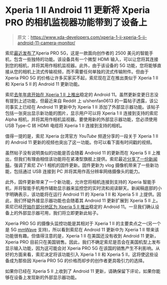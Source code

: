 # Xperia 1 II Android 11 更新将 Xperia PRO 的相机监视器功能带到了设备上

> 原文：<https://www.xda-developers.com/xperia-1-ii-xperia-5-ii-android-11-camera-monitor/>

索尼[最近发布了](https://www.xda-developers.com/sony-xperia-pro-5g-phone-camera-monitor/)Xperia PRO 5G，这是一款面向创作者的 2500 美元的智能手机，包含一些独特的功能。该设备具有一个微型 HDMI 输入，可以让您将其连接到您的相机，并将其用作相机监视器。此外，由于该设备的 5G 功能，您将能够直接从您的相机上流式传输视频，而不需要任何单独的流式传输附件。但由于 Xperia PRO 5G 的价格让许多买家买不起，索尼现在正在推出类似于 Xperia 1 II 和 Xperia 5 II 的 Android 11 更新功能。

索尼[去年年底开始在 Xperia 1 II 上推出](https://www.xda-developers.com/sony-xperia-1-ii-android-11-now-available/)稳定的 Android 11。虽然更新变更日志没有提到上述功能，但最近来自 Reddit 上 u/shenfan0613 的一篇帖子透露，该公司事实上已经在 Android 11 更新中为 Xperia 1 II 添加了外部显示器功能。该帖子包括一张突出显示新功能的图片，显示用户可以将 Xperia 1 II 连接到支持的索尼 Alpha 相机，并将其用作相机监视器。要使用新的外部显示器功能，您必须使用 USB Type-C 转 HDMI 电缆将 Xperia 1 II 连接到支持的相机。

值得一提的是，索尼 Xperia 台湾官方 *YouTube* 频道分享的一段关于 Xperia 1 II 的 Android 11 更新的视频也突出了这一功能。你可以看下面有时间戳的视频。

虽然帖子没有说明类似的功能是否会随着 Android 11 的更新而在 Xperia 5 II 上推出，但我们有理由相信该功能将在紧凑型旗舰上提供。索尼最近[分享了一份新闻稿](https://presscentre.sony.eu/pressreleases/new-zv-1-firmware-update-enables-high-quality-video-and-audio-livestreaming-3071399)，强调了索尼 ZV-1 相机的固件更新。固件更新为 vlog 摄像机带来了一些新功能，包括通过 USB 连接到 PC 并将其用作高分辨率网络摄像头的能力。

此外，固件更新带来了一个新功能，允许您将相机连接到支持的 Xperia 智能手机，并将智能手机用作辅助显示器来监控您的实时流和阅读聊天。新闻稿底部的小字明确表示，该功能将在运行 Android 11 的 Xperia 1 II 和 Xperia 5 II 上提供。因此，我们怀疑外接显示器功能也会随着其 Android 11 更新扩展到 Xperia 5 II 上。索尼已经[开始在部分地区为 Xperia 5 II 推出](https://www.xda-developers.com/sony-xperia-5-ii-android-11-update/)稳定的 Android 11。一旦我们确认设备上的外部显示器可用，我们将立即更新此帖子。

Xperia PRO 5G 的摄像头监控功能是其相对于 Xperia 1 II 的主要卖点之一(另一个是 5G [mmWave](https://www.xda-developers.com/tag/mmwave/) 支持)，所以看到索尼在 Android 11 更新中为 Xperia 1 II 带来该功能很有趣。但值得注意的是，Xperia 1 II 在美国还没有收到 Android 11 更新，Xperia PRO 目前只在美国销售。因此，我们不确定索尼是否会在美国机型上发布显示输入功能，因为这可能会对 Xperia PRO 5G 在该国的销售产生不利影响。从好的方面来看，索尼决定将该功能引入 Xperia 1 II 和 Xperia 5 II，这将使这些设备成为那些因 Xperia PRO 5G 的价格而却步的创作者更具吸引力的选择。

如果你已经在 Xperia 5 II 上收到了 Android 11 更新，请确保留下评论，如果你能够在设备上发现新的外部显示器功能。